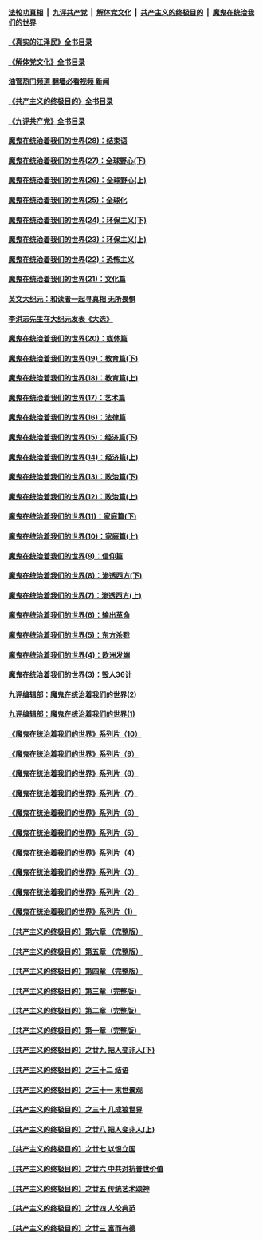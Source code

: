 ####  [法轮功真相](../../../../basic/blob/master/README.md?t=05240531) &nbsp;|&nbsp; [九评共产党](../../../../9ping.md/blob/master/README.md?t=05240531) &nbsp;|&nbsp; [解体党文化](../../../../jtdwh.md/blob/master/README.md?t=05240531)  &nbsp;|&nbsp; [共产主义的终极目的](../../../../gczydzjmd.md/blob/master/README.md?t=05240531) &nbsp;|&nbsp; [魔鬼在统治我们的世界](../../../../mgztzwmdsj.md/blob/master/README.md?t=05240531) 

#### [《真实的江泽民》全书目录](../pages/nsc422/n13721399.md?t=05240531) 

#### [《解体党文化》全书目录](../pages/nsc422/n13721157.md?t=05240531) 

#### [油管热门频道 翻墙必看视频 新闻](http://45.76.130.85:81/youtube.html?05240531)

#### [《共产主义的终极目的》全书目录](../pages/nsc422/n13721048.md?t=05240531) 

#### [《九评共产党》全书目录](../pages/nsc422/n13708085.md?t=05240531) 

#### [魔鬼在统治着我们的世界(28)：结束语](../pages/nsc422/n10936246.md?t=05240531) 

#### [魔鬼在统治着我们的世界(27)：全球野心(下)](../pages/nsc422/n10928319.md?t=05240531) 

#### [魔鬼在统治着我们的世界(26)：全球野心(上)](../pages/nsc422/n10900318.md?t=05240531) 

#### [魔鬼在统治着我们的世界(25)：全球化](../pages/nsc422/n10788205.md?t=05240531) 

#### [魔鬼在统治着我们的世界(24)：环保主义(下)](../pages/nsc422/n10695307.md?t=05240531) 

#### [魔鬼在统治着我们的世界(23)：环保主义(上)](../pages/nsc422/n10688613.md?t=05240531) 

#### [魔鬼在统治着我们的世界(22)：恐怖主义](../pages/nsc422/n10614727.md?t=05240531) 

#### [魔鬼在统治着我们的世界(21)：文化篇](../pages/nsc422/n10597706.md?t=05240531) 

#### [英文大纪元：和读者一起寻真相 无所畏惧](../pages/nsc422/n12542027.md?t=05240531) 

#### [李洪志先生在大纪元发表《大选》](../pages/nsc422/n12534746.md?t=05240531) 

#### [魔鬼在统治着我们的世界(20)：媒体篇](../pages/nsc422/n10586579.md?t=05240531) 

#### [魔鬼在统治着我们的世界(19)：教育篇(下)](../pages/nsc422/n10564808.md?t=05240531) 

#### [魔鬼在统治着我们的世界(18)：教育篇(上)](../pages/nsc422/n10526970.md?t=05240531) 

#### [魔鬼在统治着我们的世界(17)：艺术篇](../pages/nsc422/n10499093.md?t=05240531) 

#### [魔鬼在统治着我们的世界(16)：法律篇](../pages/nsc422/n10485969.md?t=05240531) 

#### [魔鬼在统治着我们的世界(15)：经济篇(下)](../pages/nsc422/n10469975.md?t=05240531) 

#### [魔鬼在统治着我们的世界(14)：经济篇(上)](../pages/nsc422/n10457370.md?t=05240531) 

#### [魔鬼在统治着我们的世界(13)：政治篇(下)](../pages/nsc422/n10448270.md?t=05240531) 

#### [魔鬼在统治着我们的世界(12)：政治篇(上)](../pages/nsc422/n10444576.md?t=05240531) 

#### [魔鬼在统治着我们的世界(11)：家庭篇(下)](../pages/nsc422/n10440961.md?t=05240531) 

#### [魔鬼在统治着我们的世界(10)：家庭篇(上)](../pages/nsc422/n10435448.md?t=05240531) 

#### [魔鬼在统治着我们的世界(9)：信仰篇](../pages/nsc422/n10432159.md?t=05240531) 

#### [魔鬼在统治着我们的世界(8)：渗透西方(下)](../pages/nsc422/n10429603.md?t=05240531) 

#### [魔鬼在统治着我们的世界(7)：渗透西方(上)](../pages/nsc422/n10426013.md?t=05240531) 

#### [魔鬼在统治着我们的世界(6)：输出革命](../pages/nsc422/n10421536.md?t=05240531) 

#### [魔鬼在统治着我们的世界(5)：东方杀戮](../pages/nsc422/n10417707.md?t=05240531) 

#### [魔鬼在统治着我们的世界(4)：欧洲发端](../pages/nsc422/n10414890.md?t=05240531) 

#### [魔鬼在统治着我们的世界(3)：毁人36计](../pages/nsc422/n10411583.md?t=05240531) 

#### [九评编辑部：魔鬼在统治着我们的世界(2)](../pages/nsc422/n10410036.md?t=05240531) 

#### [九评编辑部：魔鬼在统治着我们的世界(1)](../pages/nsc422/n10406825.md?t=05240531) 

#### [《魔鬼在统治着我们的世界》系列片（10）](../pages/nsc422/n12292670.md?t=05240531) 

#### [《魔鬼在统治着我们的世界》系列片（9）](../pages/nsc422/n12290859.md?t=05240531) 

#### [《魔鬼在统治着我们的世界》系列片（8）](../pages/nsc422/n12287445.md?t=05240531) 

#### [《魔鬼在统治着我们的世界》系列片（7）](../pages/nsc422/n12283425.md?t=05240531) 

#### [《魔鬼在统治着我们的世界》系列片（6）](../pages/nsc422/n12282314.md?t=05240531) 

#### [《魔鬼在统治着我们的世界》系列片（5）](../pages/nsc422/n12281419.md?t=05240531) 

#### [《魔鬼在统治着我们的世界》系列片（4）](../pages/nsc422/n12274024.md?t=05240531) 

#### [《魔鬼在统治着我们的世界》系列片（3）](../pages/nsc422/n12271322.md?t=05240531) 

#### [《魔鬼在统治着我们的世界》系列片（2）](../pages/nsc422/n12269049.md?t=05240531) 

#### [《魔鬼在统治着我们的世界》系列片（1）](../pages/nsc422/n12267575.md?t=05240531) 

#### [【共产主义的终极目的】第六章 （完整版）](../pages/nsc422/n11428913.md?t=05240531) 

#### [【共产主义的终极目的】第五章 （完整版）](../pages/nsc422/n11428912.md?t=05240531) 

#### [【共产主义的终极目的】第四章 （完整版）](../pages/nsc422/n11428907.md?t=05240531) 

#### [【共产主义的终极目的】第三章（完整版）](../pages/nsc422/n11428848.md?t=05240531) 

#### [【共产主义的终极目的】第二章（完整版）](../pages/nsc422/n11428831.md?t=05240531) 

#### [【共产主义的终极目的】第一章（完整版）](../pages/nsc422/n11417651.md?t=05240531) 

#### [【共产主义的终极目的】之廿九 把人变非人(下)](../pages/nsc422/n11344140.md?t=05240531) 

#### [【共产主义的终极目的】之三十二 结语](../pages/nsc422/n11360535.md?t=05240531) 

#### [【共产主义的终极目的】之三十一 末世景观](../pages/nsc422/n11351129.md?t=05240531) 

#### [【共产主义的终极目的】之三十 几成狼世界](../pages/nsc422/n11348280.md?t=05240531) 

#### [【共产主义的终极目的】之廿八 把人变非人(上)](../pages/nsc422/n11340492.md?t=05240531) 

#### [【共产主义的终极目的】之廿七 以恨立国](../pages/nsc422/n11336944.md?t=05240531) 

#### [【共产主义的终极目的】之廿六 中共对抗普世价值](../pages/nsc422/n11324785.md?t=05240531) 

#### [【共产主义的终极目的】之廿五 传统艺术颂神](../pages/nsc422/n11296396.md?t=05240531) 

#### [【共产主义的终极目的】之廿四 人伦典范](../pages/nsc422/n11296397.md?t=05240531) 

#### [【共产主义的终极目的】之廿三 富而有德](../pages/nsc422/n11283598.md?t=05240531) 

<img src='http://gfw-breaker.win/goodnews/indexes/nsc422.md' width='0px' height='0px'/>
